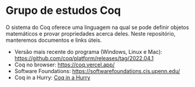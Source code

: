# Grupo de estudos Coq

O sistema do Coq oferece uma linguagem na qual se pode definir objetos matemáticos e provar propriedades acerca deles. Neste repositório, manteremos documentos e links úteis.

* Versão mais recente do programa (Windows, Linux e Mac): https://github.com/coq/platform/releases/tag/2022.04.1
* Coq no browser: https://coq.vercel.app/ 
* Software Foundations: https://softwarefoundations.cis.upenn.edu/
* Coq in a Hurry: [Coq in a Hurry](coq-hurry.pdf)

